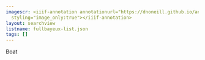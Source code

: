 ```yaml
---
imagescr: <iiif-annotation annotationurl="https://dnoneill.github.io/annotate/annotations/fullbayeux-001.json"
  styling="image_only:true"></iiif-annotation>
layout: searchview
listname: fullbayeux-list.json
tags: []
---
```

Boat